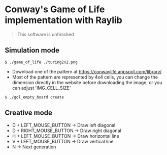 
# Conway's Game of Life implementation with Raylib

> This software is unfinished

## Simulation mode
```console
$ ./game_of_life ./turing2x2.png
```
- Download one of the pattern at https://conwaylife.appspot.com/library/
- Most of the pattern are represented by 4x4 cells, you can change the dimension directly in the website before downloading the image, or you can adjust 'IMG_CELL_SIZE'

```console
$ ./gol_empty_board create
```
## Creative mode
- D + LEFT_MOUSE_BUTTON     -> Draw left diagonal
- D + RIGHT_MOUSE_BUTTON    -> Draw right diagonal
- H + LEFT_MOUSE_BUTTON     -> Draw horizontal line
- V + LEFT_MOUSE_BUTTON     -> Draw vertical line
- N                         -> Next generation

